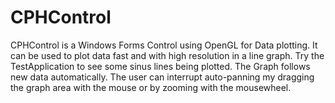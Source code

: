 # CPHControl
CPHControl is a Windows Forms Control using OpenGL for Data plotting. It can be used to plot data fast and with high resolution in a line graph. Try the TestApplication to see some sinus lines being plotted.
The Graph follows new data automatically. The user can interrupt auto-panning my dragging the graph area with the mouse or by zooming with the mousewheel.
